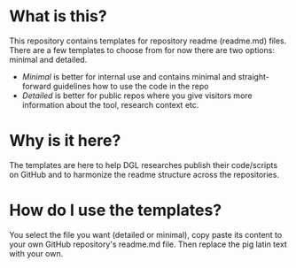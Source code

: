 # What is this?

This repository contains templates for repository readme (readme.md) files. There are a few templates to choose from for now there are two options: minimal and detailed.
* *Minimal* is better for internal use and contains minimal and straight-forward guidelines how to use the code in the repo
* *Detailed* is better for public repos where you give visitors more information about the tool, research context etc.

# Why is it here?

The templates are here to help DGL researches publish their code/scripts on GitHub and to harmonize the readme structure across the repositories.

# How do I use the templates?

You select the file you want (detailed or minimal), copy paste its content to your own GitHub repository's readme.md file. Then replace the pig latin text with your own.
